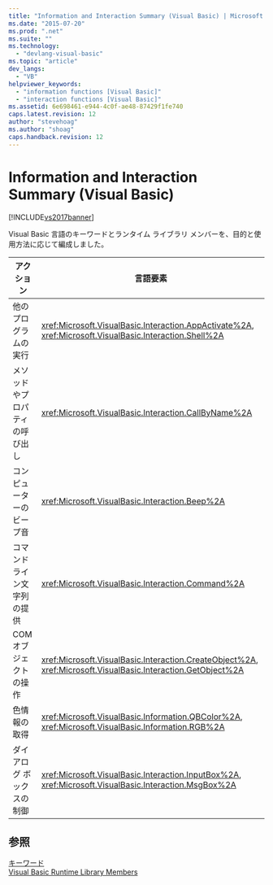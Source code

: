 ```yaml
---
title: "Information and Interaction Summary (Visual Basic) | Microsoft Docs"
ms.date: "2015-07-20"
ms.prod: ".net"
ms.suite: ""
ms.technology: 
  - "devlang-visual-basic"
ms.topic: "article"
dev_langs: 
  - "VB"
helpviewer_keywords: 
  - "information functions [Visual Basic]"
  - "interaction functions [Visual Basic]"
ms.assetid: 6e698461-e944-4c0f-ae48-87429f1fe740
caps.latest.revision: 12
author: "stevehoag"
ms.author: "shoag"
caps.handback.revision: 12
---
```

# Information and Interaction Summary (Visual Basic)
[!INCLUDE[vs2017banner](../../../visual-basic/developing-apps/includes/vs2017banner.md)]

Visual Basic 言語のキーワードとランタイム ライブラリ メンバーを、目的と使用方法に応じて編成しました。  
  
|アクション|言語要素|  
|-----------|----------|  
|他のプログラムの実行|<xref:Microsoft.VisualBasic.Interaction.AppActivate%2A>, <xref:Microsoft.VisualBasic.Interaction.Shell%2A>|  
|メソッドやプロパティの呼び出し|<xref:Microsoft.VisualBasic.Interaction.CallByName%2A>|  
|コンピューターのビープ音|<xref:Microsoft.VisualBasic.Interaction.Beep%2A>|  
|コマンド ライン文字列の提供|<xref:Microsoft.VisualBasic.Interaction.Command%2A>|  
|COM オブジェクトの操作|<xref:Microsoft.VisualBasic.Interaction.CreateObject%2A>, <xref:Microsoft.VisualBasic.Interaction.GetObject%2A>|  
|色情報の取得|<xref:Microsoft.VisualBasic.Information.QBColor%2A>, <xref:Microsoft.VisualBasic.Information.RGB%2A>|  
|ダイアログ ボックスの制御|<xref:Microsoft.VisualBasic.Interaction.InputBox%2A>, <xref:Microsoft.VisualBasic.Interaction.MsgBox%2A>|  
  
## 参照  
 [キーワード](../../../visual-basic/language-reference/keywords/index.md)   
 [Visual Basic Runtime Library Members](../../../visual-basic/language-reference/runtime-library-members.md)